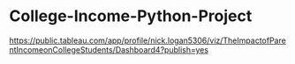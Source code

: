 # College-Income-Python-Project
https://public.tableau.com/app/profile/nick.logan5306/viz/TheImpactofParentIncomeonCollegeStudents/Dashboard4?publish=yes
